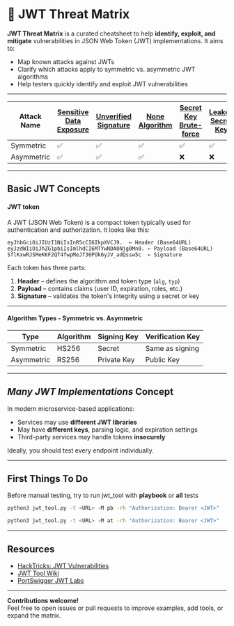 # 🧩 JWT Threat Matrix

**JWT Threat Matrix** is a curated cheatsheet to help **identify, exploit, and mitigate** vulnerabilities in JSON Web Token (JWT) implementations. It aims to:

- Map known attacks against JWTs
- Clarify which attacks apply to symmetric vs. asymmetric JWT algorithms
- Help testers quickly identify and exploit JWT vulnerabilities

---

| Attack Name | [Sensitive Data Exposure](attacks/sensitive-data-exposure.md) | [Unverified Signature](attacks/unverified-signature.md) | [None Algorithm](attacks/none-algorithm.md) | [Secret Key Brute-force](attacks/secret-key-brute-force.md) | [Leaked Secret Key](attacks/leaked-secret-key.md) | [JWK Header Injection](attacks/jwk-header-injection.md) | [JKU Header Injection](attacks/jku-header-injection.md) | [KID Header Injection](attacks/kid-header-injection.md) | [Algorithm Confusion (RSA ➝ HMAC)](attacks/algorithm-confusion.md) |
|-------------|----|----|----|----|----|----|----|----|----|
| Symmetric | ✅ | ✅ | ✅ | ✅ | ✅ | ❌ | ❌ | ✅ | ❌ |
| Asymmetric | ✅ | ✅ | ✅ | ❌ | ❌ | ✅ | ✅ | ❌ | ✅ |

---

## Basic JWT Concepts

#### JWT token

A JWT (JSON Web Token) is a compact token typically used for authentication and authorization. It looks like this:

```
eyJhbGciOiJIUzI1NiIsInR5cCI6IkpXVCJ9.  ← Header (Base64URL)
eyJzdWIiOiJhZG1pbiIsImlhdCI6MTYwNDA0Njg0Mn0. ← Payload (Base64URL)
SflKxwRJSMeKKF2QT4fwpMeJf36POk6yJV_adQssw5c  ← Signature
```

Each token has three parts:
1. **Header** – defines the algorithm and token type (`alg`, `typ`)
2. **Payload** – contains claims (user ID, expiration, roles, etc.)
3. **Signature** – validates the token's integrity using a secret or key

---

#### Algorithm Types - Symmetric vs. Asymmetric

| Type       | Algorithm | Signing Key | Verification Key |
|------------|-----------|-------------|------------------|
| Symmetric  | HS256     | Secret      | Same as signing  |
| Asymmetric | RS256     | Private Key | Public Key       |

---

## *Many JWT Implementations* Concept

In modern microservice-based applications:

- Services may use **different JWT libraries**
- May have **different keys**, parsing logic, and expiration settings
- Third-party services may handle tokens **insecurely**

Ideally, you should test every endpoint individually.

---

## First Things To Do

Before manual testing, try to run jwt_tool with **playbook** or **all** tests

```bash
python3 jwt_tool.py -t <URL> -M pb -rh "Authorization: Bearer <JWT>"
```

```bash
python3 jwt_tool.py -t <URL> -M at -rh "Authorization: Bearer <JWT>"
```

---

## Resources

- [HackTricks: JWT Vulnerabilities](https://book.hacktricks.wiki/en/pentesting-web/hacking-jwt-json-web-tokens.html)
- [JWT Tool Wiki](https://github.com/ticarpi/jwt_tool/wiki)
- [PortSwigger JWT Labs](https://portswigger.net/web-security/jwt)

---

**Contributions welcome!**  
Feel free to open issues or pull requests to improve examples, add tools, or expand the matrix.
